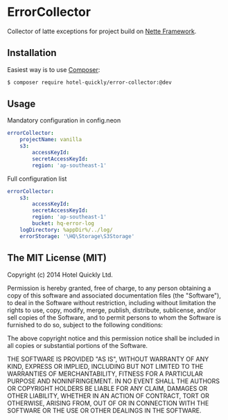 ErrorCollector
==============

Collector of latte exceptions for project build on [Nette Framework](http://nette.org).

## Installation
Easiest way is to use [Composer](http://getcomposer.org/):

```sh
$ composer require hotel-quickly/error-collector:@dev
```

## Usage

Mandatory configuration in config.neon
```yml
errorCollector:
	projectName: vanilla
	s3:
		accessKeyId:
		secretAccessKeyId:
		region: 'ap-southeast-1'
```

Full configuration list
```yml
errorCollector:
	s3:
		accessKeyId:
		secretAccessKeyId:
		region: 'ap-southeast-1'
		bucket: hq-error-log
	logDirectory: %appDir%/../log/
	errorStorage: '\HQ\Storage\S3Storage'
```

## The MIT License (MIT)

Copyright (c) 2014 Hotel Quickly Ltd.

Permission is hereby granted, free of charge, to any person obtaining a copy
of this software and associated documentation files (the "Software"), to deal
in the Software without restriction, including without limitation the rights
to use, copy, modify, merge, publish, distribute, sublicense, and/or sell
copies of the Software, and to permit persons to whom the Software is
furnished to do so, subject to the following conditions:

The above copyright notice and this permission notice shall be included in
all copies or substantial portions of the Software.

THE SOFTWARE IS PROVIDED "AS IS", WITHOUT WARRANTY OF ANY KIND, EXPRESS OR
IMPLIED, INCLUDING BUT NOT LIMITED TO THE WARRANTIES OF MERCHANTABILITY,
FITNESS FOR A PARTICULAR PURPOSE AND NONINFRINGEMENT. IN NO EVENT SHALL THE
AUTHORS OR COPYRIGHT HOLDERS BE LIABLE FOR ANY CLAIM, DAMAGES OR OTHER
LIABILITY, WHETHER IN AN ACTION OF CONTRACT, TORT OR OTHERWISE, ARISING FROM,
OUT OF OR IN CONNECTION WITH THE SOFTWARE OR THE USE OR OTHER DEALINGS IN
THE SOFTWARE.
